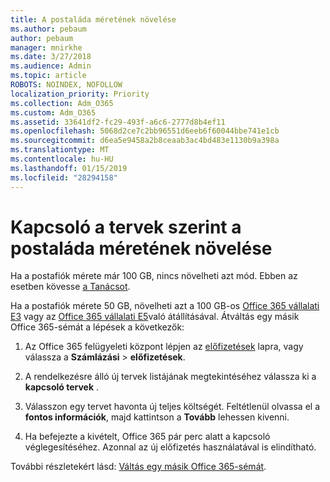 ```yaml
---
title: A postaláda méretének növelése
ms.author: pebaum
author: pebaum
manager: mnirkhe
ms.date: 3/27/2018
ms.audience: Admin
ms.topic: article
ROBOTS: NOINDEX, NOFOLLOW
localization_priority: Priority
ms.collection: Adm_O365
ms.custom: Adm_O365
ms.assetid: 33641df2-fc29-493f-a6c6-2777d8b4ef11
ms.openlocfilehash: 5068d2ce7c2bb96551d6eeb6f60044bbe741e1cb
ms.sourcegitcommit: d6ea5e9458a2b8ceaab3ac4bd483e1130b9a398a
ms.translationtype: MT
ms.contentlocale: hu-HU
ms.lasthandoff: 01/15/2019
ms.locfileid: "28294158"
---
```

# <a name="switch-plans-to-increase-mailbox-size"></a>Kapcsoló a tervek szerint a postaláda méretének növelése

Ha a postafiók mérete már 100 GB, nincs növelheti azt mód. Ebben az esetben kövesse [a Tanácsot](https://support.office.com/client/e57572ff-0ba7-4782-ba5d-cdac3142ea71). 
  
Ha a postafiók mérete 50 GB, növelheti azt a 100 GB-os [Office 365 vállalati E3](https://products.office.com/en-us/business/office-365-enterprise-e3-business-software) vagy az [Office 365 vállalati E5](https://products.office.com/en-us/business/office-365-enterprise-e5-business-software)való átállításával. Átváltás egy másik Office 365-sémát a lépések a következők:
  
1. Az Office 365 felügyeleti központ lépjen az [előfizetések](https://go.microsoft.com/fwlink/p/?linkid=842054) lapra, vagy válassza a **Számlázási** \> **előfizetések**.
    
2. A rendelkezésre álló új tervek listájának megtekintéséhez válassza ki a **kapcsoló tervek** . 
    
3. Válasszon egy tervet havonta új teljes költségét. Feltétlenül olvassa el a **fontos információk**, majd kattintson a **Tovább** lehessen kivenni. 
    
4. Ha befejezte a kivételt, Office 365 pár perc alatt a kapcsoló véglegesítéséhez. Azonnal az új előfizetés használatával is elindítható.
    
További részletekért lásd: [Váltás egy másik Office 365-sémát](https://support.office.com/article/73318661-8f33-478b-bcc7-fb8d69dbb22a).
  

